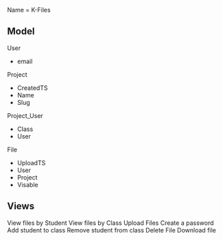 Name = K-Files

Model
-----
User
  - email

Project
  - CreatedTS
  - Name
  - Slug

Project_User
  - Class
  - User

File
  - UploadTS
  - User
  - Project
  - Visable

Views
-----
View files by Student
View files by Class
Upload Files
Create a password
Add student to class
Remove student from class
Delete File
Download file

